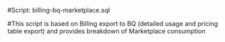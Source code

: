 #Script: billing-bq-marketplace.sql

#This script is based on Billing export to BQ (detailed usage and pricing table export) and provides breakdown of Marketplace consumption
